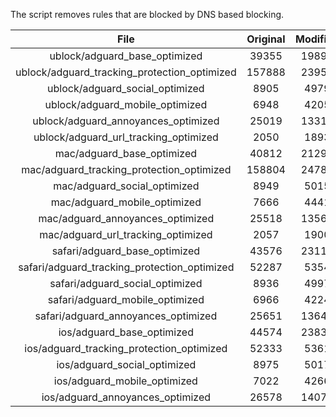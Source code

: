 The script removes rules that are blocked by DNS based blocking.


| File | Original | Modified |
|:----:|:-----:|:-----:|
| ublock/adguard_base_optimized | 39355 | 19892 |
| ublock/adguard_tracking_protection_optimized | 157888 | 23959 |
| ublock/adguard_social_optimized | 8905 | 4979 |
| ublock/adguard_mobile_optimized | 6948 | 4205 |
| ublock/adguard_annoyances_optimized | 25019 | 13310 |
| ublock/adguard_url_tracking_optimized | 2050 | 1893 |
| mac/adguard_base_optimized | 40812 | 21294 |
| mac/adguard_tracking_protection_optimized | 158804 | 24784 |
| mac/adguard_social_optimized | 8949 | 5015 |
| mac/adguard_mobile_optimized | 7666 | 4441 |
| mac/adguard_annoyances_optimized | 25518 | 13567 |
| mac/adguard_url_tracking_optimized | 2057 | 1900 |
| safari/adguard_base_optimized | 43576 | 23114 |
| safari/adguard_tracking_protection_optimized | 52287 | 5354 |
| safari/adguard_social_optimized | 8936 | 4997 |
| safari/adguard_mobile_optimized | 6966 | 4224 |
| safari/adguard_annoyances_optimized | 25651 | 13643 |
| ios/adguard_base_optimized | 44574 | 23836 |
| ios/adguard_tracking_protection_optimized | 52333 | 5361 |
| ios/adguard_social_optimized | 8975 | 5017 |
| ios/adguard_mobile_optimized | 7022 | 4266 |
| ios/adguard_annoyances_optimized | 26578 | 14072 |